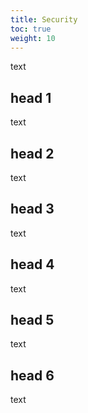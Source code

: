 ```yaml
---
title: Security
toc: true
weight: 10
---
```

text

## head 1

text

## head 2

text

## head 3

text

## head 4

text

## head 5

text

## head 6

text


